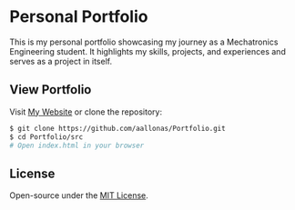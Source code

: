 # Personal Portfolio

This is my personal portfolio showcasing my journey as a Mechatronics Engineering student. It highlights my skills, projects, and experiences and serves as a project in itself.


## View Portfolio

Visit [My Website](https://www.alexandre-allonas.fr) or clone the repository:

```bash
$ git clone https://github.com/aallonas/Portfolio.git
$ cd Portfolio/src
# Open index.html in your browser
```

## License

Open-source under the [MIT License](LICENSE).